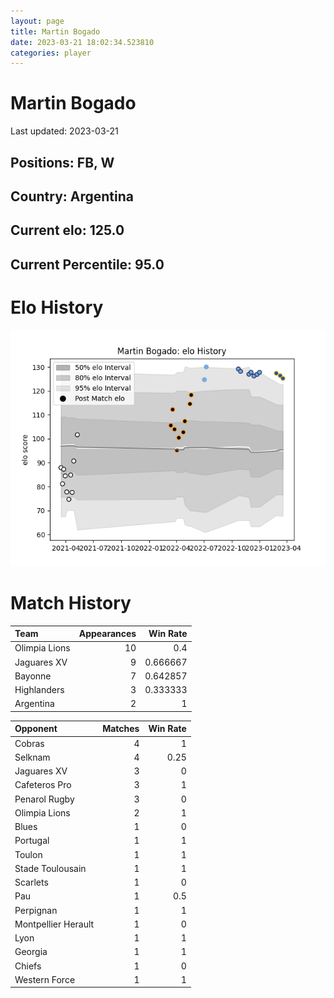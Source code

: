 ```yaml
---  
layout: page  
title: Martin Bogado  
date: 2023-03-21 18:02:34.523810  
categories: player  
---
```

# Martin Bogado


Last updated: 2023-03-21
## Positions: FB, W

## Country: Argentina

## Current elo: 125.0

## Current Percentile: 95.0

# Elo History


![elo history](history_MartinBogado.png)
# Match History


| Team          |   Appearances |   Win Rate |
|:--------------|--------------:|-----------:|
| Olimpia Lions |            10 |   0.4      |
| Jaguares XV   |             9 |   0.666667 |
| Bayonne       |             7 |   0.642857 |
| Highlanders   |             3 |   0.333333 |
| Argentina     |             2 |   1        |

| Opponent            |   Matches |   Win Rate |
|:--------------------|----------:|-----------:|
| Cobras              |         4 |       1    |
| Selknam             |         4 |       0.25 |
| Jaguares XV         |         3 |       0    |
| Cafeteros Pro       |         3 |       1    |
| Penarol Rugby       |         3 |       0    |
| Olimpia Lions       |         2 |       1    |
| Blues               |         1 |       0    |
| Portugal            |         1 |       1    |
| Toulon              |         1 |       1    |
| Stade Toulousain    |         1 |       1    |
| Scarlets            |         1 |       0    |
| Pau                 |         1 |       0.5  |
| Perpignan           |         1 |       1    |
| Montpellier Herault |         1 |       0    |
| Lyon                |         1 |       1    |
| Georgia             |         1 |       1    |
| Chiefs              |         1 |       0    |
| Western Force       |         1 |       1    |